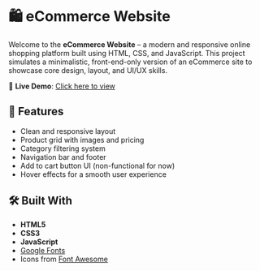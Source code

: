# 🛍️ eCommerce Website

Welcome to the **eCommerce Website** – a modern and responsive online shopping platform built using HTML, CSS, and JavaScript. This project simulates a minimalistic, front-end-only version of an eCommerce site to showcase core design, layout, and UI/UX skills.

🔗 **Live Demo**: [Click here to view](https://arnab-exe.github.io/ecommerce-site/)

## 🚀 Features

- Clean and responsive layout
- Product grid with images and pricing
- Category filtering system
- Navigation bar and footer
- Add to cart button UI (non-functional for now)
- Hover effects for a smooth user experience

## 🛠️ Built With

- **HTML5**
- **CSS3**
- **JavaScript**
- [Google Fonts](https://fonts.google.com/)
- Icons from [Font Awesome](https://fontawesome.com/)
